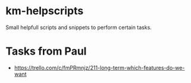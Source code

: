 # km-helpscripts
Small helpfull scripts and snippets to perform certain tasks.

# Tasks from Paul
* https://trello.com/c/fmPRmnjz/211-long-term-which-features-do-we-want
